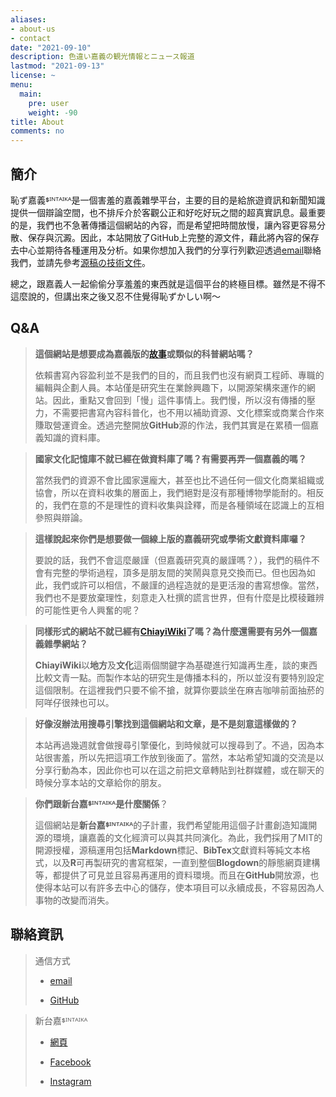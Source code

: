 ```yaml
---
aliases:
- about-us
- contact
date: "2021-09-10"
description: 色違い嘉義の観光情報とニュース報道
lastmod: "2021-09-13"
license: ~
menu:
  main:
    pre: user
    weight: -90
title: About
comments: no
---
```


## 簡介

恥ず嘉義ᙚᴵᴺᵀᴬᴵᴷᴬ是一個害羞的嘉義雜學平台，主要的目的是給旅遊資訊和新聞知識提供一個辯論空間，也不排斥介於客觀公正和好吃好玩之間的超真實訊息。最重要的是，我們也不急著傳播這個網站的內容，而是希望把時間放慢，讓內容更容易分散、保存與沉澱。因此，本站開放了GitHub上完整的源文件，藉此將內容的保存去中心並期待各種運用及分析。如果你想加入我們的分享行列歡迎透過[email](mailto:support@sintaika.com)聯絡我們，並請先參考[源稿の技術文件](https://hazukagi.sintaika.com/p/source-text-note/)。

總之，跟嘉義人一起偷偷分享羞羞的東西就是這個平台的終極目標。雖然是不得不這麼說的，但講出來之後又忍不住覺得恥ずかしい啊～

## Q&A

> **這個網站是想要成為嘉義版的[故事](https://storystudio.tw)或類似的科普網站嗎？**
>
> 依賴書寫內容盈利並不是我們的目的，而且我們也沒有網頁工程師、專職的編輯與企劃人員。本站僅是研究生在業餘興趣下，以開源架構來運作的網站。因此，重點又會回到「慢」這件事情上。我們慢，所以沒有傳播的壓力，不需要把書寫內容科普化，也不用以補助資源、文化標案或商業合作來賺取營運資金。透過完整開放**GitHub**源的作法，我們其實是在累積一個嘉義知識的資料庫。

> **國家文化記憶庫不就已經在做資料庫了嗎？有需要再弄一個嘉義的嗎？**
>
> 當然我們的資源不會比國家還龐大，甚至也比不過任何一個文化商業組織或協會，所以在資料收集的層面上，我們絕對是沒有那種博物學能耐的。相反的，我們在意的不是理性的資料收集與詮釋，而是各種領域在認識上的互相參照與辯論。

> **這樣說起來你們是想要做一個線上版的嘉義研究或學術文獻資料庫囉？**
>
> 要說的話，我們不會這麼嚴謹（但嘉義研究真的嚴謹嗎？），我們的稿件不會有完整的學術過程，頂多是朋友間的笑鬧與意見交換而已。但也因為如此，我們或許可以相信，不嚴謹的過程造就的是更活潑的書寫想像。當然，我們也不是要放棄理性，刻意走入杜撰的謊言世界，但有什麼是比模稜難辨的可能性更令人興奮的呢？

> **同樣形式的網站不就已經有[ChiayiWiki](http://chiayiwiki.inarch.org)了嗎？為什麼還需要有另外一個嘉義雜學網站？**
>
> **ChiayiWiki**以**地方**及**文化**這兩個關鍵字為基礎進行知識再生產，談的東西比較文青一點。而製作本站的研究生是傳播本科的，所以並沒有要特別設定這個限制。在這裡我們只要不偷不搶，就算你要談坐在麻吉咖啡前面抽菸的阿咩仔很辣也可以。

> **好像沒辦法用搜尋引擎找到這個網站和文章，是不是刻意這樣做的？**
>
> 本站再過幾週就會做搜尋引擎優化，到時候就可以搜尋到了。不過，因為本站很害羞，所以先把這項工作放到後面了。當然，本站希望知識的交流是以分享行動為本，因此你也可以在這之前把文章轉貼到社群媒體，或在聊天的時候分享本站的文章給你的朋友。

> **你們跟新台嘉ᙚᴵᴺᵀᴬᴵᴷᴬ是什麼關係**？
>
> 這個網站是**新台嘉ᙚᴵᴺᵀᴬᴵᴷᴬ**的子計畫，我們希望能用這個子計畫創造知識開源的環境，讓嘉義的文化經濟可以與其共同演化。為此，我們採用了MIT的開源授權，源稿運用包括**Markdown**標記、**BibTex**文獻資料等純文本格式，以及**R**可再製研究的書寫框架，一直到整個**Blogdown**的靜態網頁建構等，都提供了可見並且容易再運用的資料環境。而且在**GitHub**開放源，也使得本站可以有許多去中心的儲存，使本項目可以永續成長，不容易因為人事物的改變而消失。

## 聯絡資訊

> 通信方式
>
> -   [email](mailto:support@sintaika.com)
>
> -   [GitHub](https://github.com/aciddylan/hazukagiWeb)

> 新台嘉ᙚᴵᴺᵀᴬᴵᴷᴬ
>
> -   [網頁](https://www.sintaika.com)
>
> -   [Facebook](https://www.facebook.com/sintaikaka/)
>
> -   [Instagram](https://www.instagram.com/sintaikaka/)
